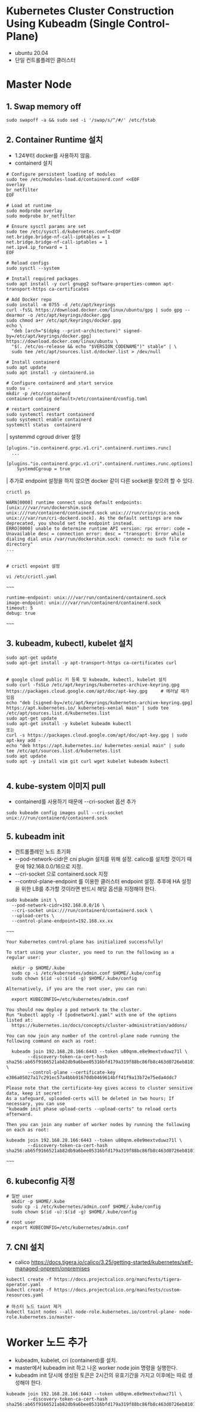 # **Kubernetes Cluster Construction Using Kubeadm (Single Control-Plane)**
 - ubuntu 20.04
 - 단일 컨트롤플레인 클러스터

 
# **Master Node**
 ## 1. Swap memory off
 ```
 sudo swapoff -a && sudo sed -i '/swap/s/^/#/' /etc/fstab
 ```

 ## 2. Container Runtime 설치
 - 1.24부터 docker를 사용하지 않음.
 - containerd 설치

```
# Configure persistent loading of modules
sudo tee /etc/modules-load.d/containerd.conf <<EOF
overlay
br_netfilter
EOF

# Load at runtime
sudo modprobe overlay
sudo modprobe br_netfilter

# Ensure sysctl params are set
sudo tee /etc/sysctl.d/kubernetes.conf<<EOF
net.bridge.bridge-nf-call-ip6tables = 1
net.bridge.bridge-nf-call-iptables = 1
net.ipv4.ip_forward = 1
EOF

# Reload configs
sudo sysctl --system

# Install required packages
sudo apt install -y curl gnupg2 software-properties-common apt-transport-https ca-certificates

# Add Docker repo
sudo install -m 0755 -d /etc/apt/keyrings
curl -fsSL https://download.docker.com/linux/ubuntu/gpg | sudo gpg --dearmor -o /etc/apt/keyrings/docker.gpg
sudo chmod a+r /etc/apt/keyrings/docker.gpg
echo \
  "deb [arch="$(dpkg --print-architecture)" signed-by=/etc/apt/keyrings/docker.gpg] https://download.docker.com/linux/ubuntu \
  "$(. /etc/os-release && echo "$VERSION_CODENAME")" stable" | \
  sudo tee /etc/apt/sources.list.d/docker.list > /dev/null

# Install containerd
sudo apt update
sudo apt install -y containerd.io

# Configure containerd and start service
sudo su -
mkdir -p /etc/containerd
containerd config default>/etc/containerd/config.toml

# restart containerd
sudo systemctl restart containerd
sudo systemctl enable containerd
systemctl status  containerd
```    
    
| systemmd cgroud driver 설정
```
[plugins."io.containerd.grpc.v1.cri".containerd.runtimes.runc]
  ...
  [plugins."io.containerd.grpc.v1.cri".containerd.runtimes.runc.options]
    SystemdCgroup = true
```    
    
| 추가로 endpoint 설정을 하지 않으면 docker 같이 다른 socket을 찾으려 할 수 있다.
```
crictl ps

WARN[0000] runtime connect using default endpoints: [unix:///var/run/dockershim.sock unix:///run/containerd/containerd.sock unix:///run/crio/crio.sock unix:///var/run/cri-dockerd.sock]. As the default settings are now deprecated, you should set the endpoint instead.
ERRO[0000] unable to determine runtime API version: rpc error: code = Unavailable desc = connection error: desc = "transport: Error while dialing dial unix /var/run/dockershim.sock: connect: no such file or directory"
...


# crictl enpoint 설정

vi /etc/crictl.yaml

~~~

runtime-endpoint: unix:///var/run/containerd/containerd.sock
image-endpoint: unix:///var/run/containerd/containerd.sock
timeout: 5
debug: true

~~~
```



## 3. kubeadm, kubectl, kubelet 설치
```
sudo apt-get update
sudo apt-get install -y apt-transport-https ca-certificates curl


# google cloud public 키 등록 및 kubeadm, kubectl, kubelet 설치
sudo curl -fsSLo /etc/apt/keyrings/kubernetes-archive-keyring.gpg https://packages.cloud.google.com/apt/doc/apt-key.gpg     # 에러날 때가 있음
echo "deb [signed-by=/etc/apt/keyrings/kubernetes-archive-keyring.gpg] https://apt.kubernetes.io/ kubernetes-xenial main" | sudo tee /etc/apt/sources.list.d/kubernetes.list
sudo apt-get update
sudo apt-get install -y kubelet kubeadm kubectl
또는
curl -s https://packages.cloud.google.com/apt/doc/apt-key.gpg | sudo apt-key add -
echo "deb https://apt.kubernetes.io/ kubernetes-xenial main" | sudo tee /etc/apt/sources.list.d/kubernetes.list
sudo apt update
sudo apt -y install vim git curl wget kubelet kubeadm kubectl


```

## 4. kube-system 이미지 pull
- containerd를 사용하기 때문에 --cri-socket 옵션 추가

```
sudo kubeadm config images pull --cri-socket unix:///run/containerd/containerd.sock
```


## 5. kubeadm init
- 컨트롤플레인 노드 초기화
- --pod-network-cidr은 cni plugin 설치를 위해 설정. calico를 설치할 것이기 때문에 192.168.0.0/16으로 지정.
- --cri-socket 으로 containerd.sock 지정
- --control-plane-endpoint 를 이용한 클러스터 endpoint 설정. 추후에 HA 설정을 위한 LB를 추가할 것이라면 반드시 해당 옵션을 지정해야 한다.
```
sudo kubeadm init \
  --pod-network-cidr=192.168.0.0/16 \
  --cri-socket unix:///run/containerd/containerd.sock \
  --upload-certs \
  --control-plane-endpoint=192.168.xx.xx

~~~

Your Kubernetes control-plane has initialized successfully!

To start using your cluster, you need to run the following as a regular user:

  mkdir -p $HOME/.kube
  sudo cp -i /etc/kubernetes/admin.conf $HOME/.kube/config
  sudo chown $(id -u):$(id -g) $HOME/.kube/config

Alternatively, if you are the root user, you can run:

  export KUBECONFIG=/etc/kubernetes/admin.conf

You should now deploy a pod network to the cluster.
Run "kubectl apply -f [podnetwork].yaml" with one of the options listed at:
  https://kubernetes.io/docs/concepts/cluster-administration/addons/

You can now join any number of the control-plane node running the following command on each as root:

  kubeadm join 192.168.28.166:6443 --token u80qnm.e8e9mextvduwz71l \
        --discovery-token-ca-cert-hash sha256:ab65f9166521ab82db9a6bee05316bfd179a319f88bc86fb8c463d0726eb8101 \
        --control-plane --certificate-key e306a05027a17c291ec57a4bbb91670db0469614bff41f9a13b72e75eda4ddc7

Please note that the certificate-key gives access to cluster sensitive data, keep it secret!
As a safeguard, uploaded-certs will be deleted in two hours; If necessary, you can use
"kubeadm init phase upload-certs --upload-certs" to reload certs afterward.

Then you can join any number of worker nodes by running the following on each as root:

kubeadm join 192.168.28.166:6443 --token u80qnm.e8e9mextvduwz71l \
        --discovery-token-ca-cert-hash sha256:ab65f9166521ab82db9a6bee05316bfd179a319f88bc86fb8c463d0726eb8101

~~~  
```
## 6. kubeconfig 지정
```
# 일반 user
  mkdir -p $HOME/.kube
  sudo cp -i /etc/kubernetes/admin.conf $HOME/.kube/config
  sudo chown $(id -u):$(id -g) $HOME/.kube/config

# root user
  export KUBECONFIG=/etc/kubernetes/admin.conf

```

## 7. CNI 설치
- calico
https://docs.tigera.io/calico/3.25/getting-started/kubernetes/self-managed-onprem/onpremises
```
kubectl create -f https://docs.projectcalico.org/manifests/tigera-operator.yaml
kubectl create -f https://docs.projectcalico.org/manifests/custom-resources.yaml

# 마스터 노드 taint 제거
kubectl taint nodes --all node-role.kubernetes.io/control-plane- node-role.kubernetes.io/master-
```

# **Worker 노드 추가**
- kubeadm, kubelet, cri (containerd)를 설치.
- master에서 kubeadm init 하고 나온 worker node join 명령을 실행한다.
- kubeadm init 당시에 생성된 토큰은 2시간의 유효기간을 가지고 이후에는 따로 생성해야 한다.
```
kubeadm join 192.168.28.166:6443 --token u80qnm.e8e9mextvduwz71l \
        --discovery-token-ca-cert-hash sha256:ab65f9166521ab82db9a6bee05316bfd179a319f88bc86fb8c463d0726eb8101
```

